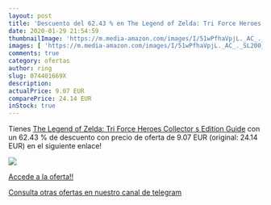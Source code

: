 ```yaml
---
layout: post
title: 'Descuento del 62.43 % en The Legend of Zelda: Tri Force Heroes Co'
date: 2020-01-29 21:54:59
thumbnailImage: 'https://m.media-amazon.com/images/I/51wPfhaVpjL._AC_._SL200_.jpg'
images: [ 'https://m.media-amazon.com/images/I/51wPfhaVpjL._AC_._SL200_.jpg' ]
comments: true
category: ofertas
author: ring
slug: 074401669X
description:
actualPrice: 9.07 EUR
comparePrice: 24.14 EUR
inStock: true
---
```


Tienes [The Legend of Zelda: Tri Force Heroes Collector s Edition Guide](https://www.amazon.com/dp/074401669X/?tag=redken08-20) con un 62.43 % de descuento con precio de oferta de 9.07 EUR (original: 24.14 EUR) en el siguiente enlace!

[![](https://m.media-amazon.com/images/I/51wPfhaVpjL._AC_._SL200_.jpg)](https://www.amazon.com/dp/074401669X/?tag=redken08-20)

[Accede a la oferta!!](https://www.amazon.com/dp/074401669X/?tag=redken08-20)

[Consulta otras ofertas en nuestro canal de telegram](https://t.me/s/ofertas25)
